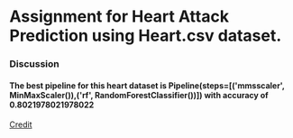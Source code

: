 # Assignment for Heart Attack Prediction using Heart.csv dataset.

### Discussion
#### The best pipeline for this heart dataset is Pipeline(steps=[('mmsscaler', MinMaxScaler()),('rf', RandomForestClassifier())]) with accuracy of 0.8021978021978022






[Credit  ](http://archive.ics.uci.edu/ml/datasets/Heart+Disease)
